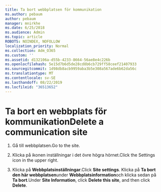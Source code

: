 ```yaml
---
title: Ta bort webbplatsen för kommunikation
ms.author: pebaum
author: pebaum
manager: mnirkhe
ms.date: 6/25/2018
ms.audience: Admin
ms.topic: article
ROBOTS: NOINDEX, NOFOLLOW
localization_priority: Normal
ms.collection: Adm_O365
ms.custom: ''
ms.assetid: d132106a-d55b-4233-8664-56ae8e4c226b
ms.openlocfilehash: 5e15d7b6d5de28cd8b6cb729ff58ceef21407933
ms.sourcegitcommit: 1d98db8acb9959aba3b5e308a567ade6b62da56c
ms.translationtype: MT
ms.contentlocale: sv-SE
ms.lasthandoff: 08/22/2019
ms.locfileid: "36513652"
---
```

# <a name="delete-a-communication-site"></a><span data-ttu-id="d4faa-102">Ta bort en webbplats för kommunikation</span><span class="sxs-lookup"><span data-stu-id="d4faa-102">Delete a communication site</span></span>

1. <span data-ttu-id="d4faa-103">Gå till webbplatsen.</span><span class="sxs-lookup"><span data-stu-id="d4faa-103">Go to the site.</span></span>
    
2. <span data-ttu-id="d4faa-104">Klicka på ikonen inställningar i det övre högra hörnet.</span><span class="sxs-lookup"><span data-stu-id="d4faa-104">Click the Settings icon in the upper right.</span></span>
    
3. <span data-ttu-id="d4faa-105">Klicka på **Webbplatsinställningar**.</span><span class="sxs-lookup"><span data-stu-id="d4faa-105">Click **Site settings**.</span></span> <span data-ttu-id="d4faa-106">Klicka på **Ta bort den här webbplatsen**under **Webbplatsinformation**och klicka sedan på **Ta bort**.</span><span class="sxs-lookup"><span data-stu-id="d4faa-106">Under **Site Information**, click **Delete this site**, and then click **Delete**.</span></span>
    

